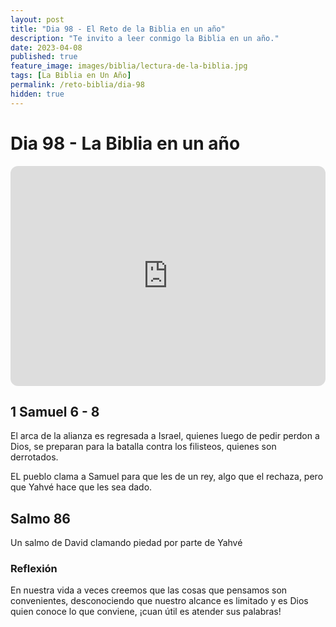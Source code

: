 ```yaml
---
layout: post
title: "Dia 98 - El Reto de la Biblia en un año"
description: "Te invito a leer conmigo la Biblia en un año."
date: 2023-04-08
published: true
feature_image: images/biblia/lectura-de-la-biblia.jpg
tags: [La Biblia en Un Año]
permalink: /reto-biblia/dia-98
hidden: true
---
```


# Dia 98 - La Biblia en un año
<iframe style="border-radius:12px" src="https://open.spotify.com/embed/episode/7lJvPtG66jibnLSDJUg8gX?utm_source=generator" width="100%" height="352" frameBorder="0" allowfullscreen="" allow="autoplay; clipboard-write; encrypted-media; fullscreen; picture-in-picture" loading="lazy"></iframe>

## 1 Samuel 6 - 8
El arca de la alianza es regresada a Israel, quienes luego de pedir perdon a Dios, se preparan para la batalla contra los filisteos, quienes son derrotados.

EL pueblo clama a Samuel para que les de un rey, algo que el rechaza, pero que Yahvé hace que les sea dado.

## Salmo 86
Un salmo de David clamando piedad por parte de Yahvé

### Reflexión
En nuestra vida a veces creemos que las cosas que pensamos son convenientes, desconociendo que nuestro alcance es limitado y es Dios quien conoce lo que conviene, ¡cuan útil es atender sus palabras!



